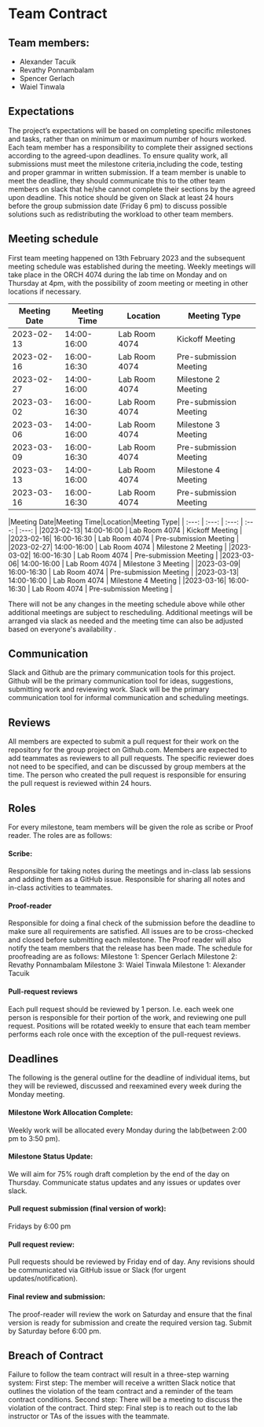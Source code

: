 # Team Contract
## Team members:
- Alexander Tacuik 
- Revathy Ponnambalam
- Spencer Gerlach
- Waiel Tinwala
## Expectations
The project’s expectations will be based on completing specific milestones and tasks, rather than on minimum or maximum number of hours worked. Each team member has a responsibility to complete their assigned sections according to the agreed-upon deadlines. 
To ensure quality work, all submissions must meet the milestone criteria,including the code, testing and proper grammar in written submission. 
If a team member is unable to meet the deadline, they should communicate this to the other team members on slack that he/she cannot complete their sections by the agreed upon deadline. This notice should be given on Slack at least 24 hours before the group submission date (Friday 6 pm) to discuss possible solutions such as redistributing the workload to other team members.
## Meeting schedule 
First team meeting happened on 13th February 2023 and the subsequent meeting schedule was established during the meeting. Weekly meetings will take place in the ORCH 4074 during the lab time on Monday and on Thursday at 4pm, with the possibility of zoom meeting or meeting in other locations if necessary.

| Meeting Date | Meeting Time | Location | Meeting Type |
|-------------------|--------------------|--------------------|--------------------|
|2023-02-13| 14:00-16:00 | Lab Room 4074 | Kickoff Meeting | 
|2023-02-16| 16:00-16:30 | Lab Room 4074 | Pre-submission Meeting | 
|2023-02-27| 14:00-16:00 | Lab Room 4074 | Milestone 2 Meeting |
|2023-03-02| 16:00-16:30 | Lab Room 4074 | Pre-submission Meeting | 
|2023-03-06| 14:00-16:00 | Lab Room 4074 | Milestone 3 Meeting |
|2023-03-09| 16:00-16:30 | Lab Room 4074 | Pre-submission Meeting | 
|2023-03-13| 14:00-16:00 | Lab Room 4074 | Milestone 4 Meeting |
|2023-03-16| 16:00-16:30 | Lab Room 4074 | Pre-submission Meeting | 


|Meeting Date|Meeting Time|Location|Meeting Type|
| :---: | :---: | :---: | :---: | :---: | 
|2023-02-13| 14:00-16:00 | Lab Room 4074 | Kickoff Meeting | 
|2023-02-16| 16:00-16:30 | Lab Room 4074 | Pre-submission Meeting | 
|2023-02-27| 14:00-16:00 | Lab Room 4074 | Milestone 2 Meeting |
|2023-03-02| 16:00-16:30 | Lab Room 4074 | Pre-submission Meeting | 
|2023-03-06| 14:00-16:00 | Lab Room 4074 | Milestone 3 Meeting |
|2023-03-09| 16:00-16:30 | Lab Room 4074 | Pre-submission Meeting | 
|2023-03-13| 14:00-16:00 | Lab Room 4074 | Milestone 4 Meeting |
|2023-03-16| 16:00-16:30 | Lab Room 4074 | Pre-submission Meeting | 


There will not be any changes in the meeting schedule above while other additional meetings are subject to rescheduling. Additional meetings will be arranged via slack as needed and the meeting time can also be adjusted based on everyone's availability .

## Communication
Slack and Github are the primary communication tools for this project. Github will be the primary communication tool for ideas, suggestions, submitting work and reviewing work. Slack will be the primary communication tool for informal communication and scheduling meetings.
## Reviews
All members are expected to submit a pull request for their work on the repository for the group project on Github.com. Members are expected to add teammates as reviewers to all pull requests. The specific reviewer does not need to be specified, and can be discussed by group members at the time. The person who created the pull request is responsible for ensuring the pull request is reviewed within 24 hours.
## Roles
For every milestone, team members will be given the role as scribe or Proof reader. The roles are as follows:
#### Scribe:
Responsible for taking notes during the meetings and in-class lab sessions and adding them as a GitHub issue.
Responsible for sharing all notes and in-class activities to teammates.
#### Proof-reader
Responsible for doing a final check of the submission before the deadline to make sure all requirements are satisfied. All issues are to be cross-checked and closed before submitting each milestone. 
The Proof reader will also notify the team members that the release has been made. 
The schedule for proofreading are as follows:
Milestone 1: Spencer Gerlach 
Milestone 2: Revathy Ponnambalam
Milestone 3: Waiel Tinwala
Milestone 1: Alexander Tacuik
#### Pull-request reviews
Each pull request should be reviewed by 1 person. I.e. each week one person is responsible for their portion of the work, and reviewing one pull request.
Positions will be rotated weekly to ensure that each team member performs each role once with the exception of the pull-request reviews.
## Deadlines
The following is the general outline for the deadline of individual items, but they will be reviewed, discussed and reexamined every week during the Monday meeting. 
#### Milestone Work Allocation Complete: 
Weekly work will be allocated every Monday during the lab(between 2:00 pm to 3:50 pm).
#### Milestone Status Update:
We will aim for 75% rough draft completion by the end of the day on Thursday. 
Communicate status updates and any issues or updates over slack.
#### Pull request submission (final version of work):
Fridays by 6:00 pm
#### Pull request review: 
Pull requests should be reviewed by Friday end of day.
Any revisions should be communicated via GitHub issue or Slack (for urgent updates/notification).
#### Final review and submission: 
The proof-reader will review the work on Saturday and ensure that the final version is ready for submission and create the required version tag.
Submit by Saturday before  6:00 pm.
## Breach of Contract
Failure to follow the team contract will result in a three-step warning system:
First step: The member will receive a written Slack notice that outlines the violation of the team contract and a reminder of the team contract conditions.
Second step: There will be a meeting to discuss the violation of the contract.
Third step: Final step is to reach out to the lab instructor or TAs of the issues with the teammate. 



